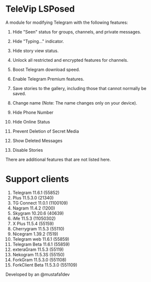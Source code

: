 # TeleVip LSPosed

A module for modifying Telegram with the following features:

1. Hide "Seen" status for groups, channels, and private messages.

2. Hide "Typing..." indicator.

3. Hide story view status.

4. Unlock all restricted and encrypted features for channels.

5. Boost Telegram download speed.

6. Enable Telegram Premium features.

7. Save stories to the gallery, including those that cannot normally be saved.

8. Change name (Note: The name changes only on your device).

9. Hide Phone Number

10. Hide Online Status

11. Prevent Deletion of Secret Media

12. Show Deleted Messages

13. Disable Stories

There are additional features that are not listed here.

# Support clients
1. Telegram 11.6.1 (55852)
2. Plus 11.5.3.0 (21340)
3. TG Connect 11.0.1 (1100109)
4. Nagram 11.4.2 (1200)
5. Skygram 10.20.6 (40639)
6. iMe 11.5.3 (11050302)
7. X Plus 11.5.4 (55159)
8. Cherrygram 11.5.3 (55110)
9. Nicegram 1.39.2 (1519)
10. Telegram web 11.6.1 (55859)
11. Telegram Beta 11.6.1 (55859)
12. exteraGram 11.5.3 (55119)
13. Nekogram 11.5.3S (55150)
14. ForkGram 11.5.3.0 (551108)
15. ForkClient Beta 11.5.3.0 (551109)

Developed by an @mustafa1dev
